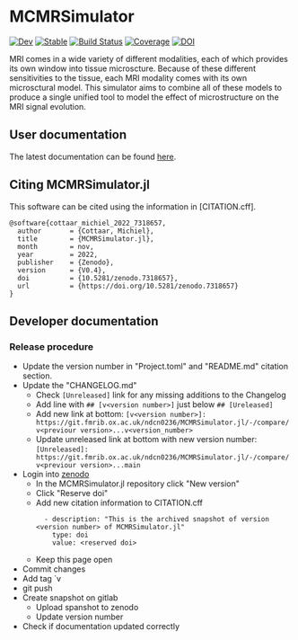 # MCMRSimulator

[![Dev](https://img.shields.io/badge/docs-dev-blue.svg)](https://open.win.ox.ac.uk/pages/ndcn0236/mcmrsimulator.jl/dev)
[![Stable](https://img.shields.io/badge/docs-stable-blue.svg)](https://open.win.ox.ac.uk/pages/ndcn0236/mcmrsimulator.jl/stable)
[![Build Status](https://git.fmrib.ox.ac.uk/ndcn0236/MRSimulator.jl/badges/main/pipeline.svg)](https://git.fmrib.ox.ac.uk/ndcn0236/MCMRSimulator.jl/pipelines)
[![Coverage](https://git.fmrib.ox.ac.uk/ndcn0236/MRSimulator.jl/badges/main/coverage.svg)](https://git.fmrib.ox.ac.uk/ndcn0236/MCMRSimulator.jl/commits/main)
[![DOI](https://zenodo.org/badge/DOI/10.5281/zenodo.7318657.svg)](https://doi.org/10.5281/zenodo.7318657)


MRI comes in a wide variety of different modalities, each of which provides its own window into tissue microscture.
Because of these different sensitivities to the tissue, each MRI modality comes with its own microsctural model.
This simulator aims to combine all of these models to produce a single unified tool to model the effect of microstructure on the MRI signal evolution.

## User documentation
The latest documentation can be found [here](https://open.win.ox.ac.uk/pages/ndcn0236/mcmrsimulator.jl/dev).

## Citing MCMRSimulator.jl
This software can be cited using the information in [CITATION.cff].

```
@software{cottaar_michiel_2022_7318657,
  author       = {Cottaar, Michiel},
  title        = {MCMRSimulator.jl},
  month        = nov,
  year         = 2022,
  publisher    = {Zenodo},
  version      = {V0.4},
  doi          = {10.5281/zenodo.7318657},
  url          = {https://doi.org/10.5281/zenodo.7318657}
}
```

## Developer documentation
### Release procedure
- Update the version number in "Project.toml" and "README.md" citation section.
- Update the "CHANGELOG.md"
  - Check `[Unreleased]` link for any missing additions to the Changelog
  - Add line with `## [v<version number>]` just below `## [Ureleased]`
  - Add new link at bottom: `[v<version number>]: https://git.fmrib.ox.ac.uk/ndcn0236/MCMRSimulator.jl/-/compare/v<previour version>...v<version_number>`
  - Update unreleased link at bottom with new version number: `[Unreleased]: https://git.fmrib.ox.ac.uk/ndcn0236/MCMRSimulator.jl/-/compare/v<previour version>...main`
- Login into [zenodo](https://doi.org/10.5281/zenodo.7318656)
  - In the MCMRSimulator.jl repository click "New version"
  - Click "Reserve doi"
  - Add new citation information to CITATION.cff
    ```
      - description: "This is the archived snapshot of version <version number> of MCMRSimulator.jl"
        type: doi
        value: <reserved doi>
    ```
  - Keep this page open
- Commit changes
- Add tag `v<version number>
- git push
- Create snapshot on gitlab
  - Upload spanshot to zenodo
  - Update version number
- Check if documentation updated correctly